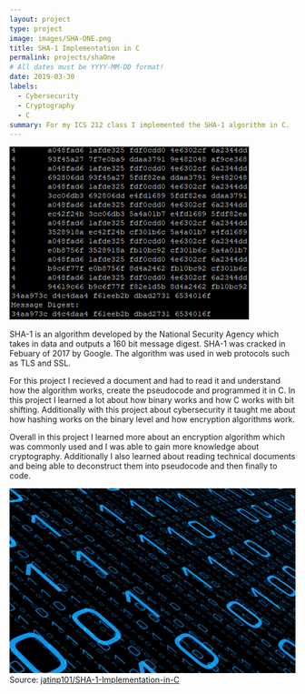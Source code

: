 ```yaml
---
layout: project
type: project
image: images/SHA-ONE.png
title: SHA-1 Implementation in C
permalink: projects/shaOne
# All dates must be YYYY-MM-DD format!
date: 2019-03-30
labels:
  - Cybersecurity
  - Cryptography
  - C
summary: For my ICS 212 class I implemented the SHA-1 algorithm in C.
---
```


<img class="ui image" src="../images/outputSHA1.png">

SHA-1 is an algorithm developed by the National Security Agency which takes in data and outputs a 160 bit message digest. SHA-1 was cracked in Febuary of 2017 by Google. The algorithm was used in web protocols such as TLS and SSL. 

For this project I recieved a document and had to read it and understand how the algorithm works, create the pseudocode and programmed it in C. In this project I learned a lot about how binary works and how C works with bit shifting. Additionally with this project about cybersecurity it taught me about how hashing works on the binary level and how encryption algorithms work. 

Overall in this project I learned more about an encryption algorithm which was commonly used and I was able to gain more knowledge about cryptography. Additionally I also learned about reading technical documents and being able to deconstruct them into pseudocode and then finally to code. 

<img class="ui image" src="../images/binary-code.jpg">
Source: <a href="https://github.com/jatinp101/SHA-1-Implementation-in-C"><i class="large github icon "></i>jatinp101/SHA-1-Implementation-in-C</a>
